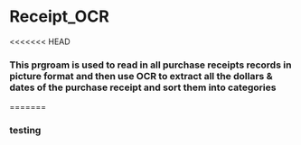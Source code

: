 # Receipt_OCR
<<<<<<< HEAD
### This prgroam is used to read in all purchase receipts records in picture format and then use OCR to extract all the dollars & dates of the purchase receipt and sort them into categories
=======
### testing

